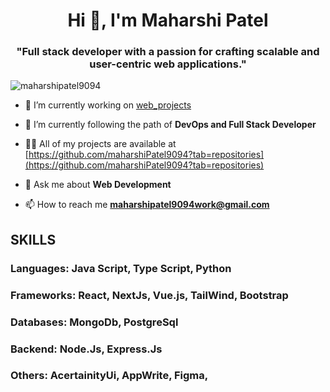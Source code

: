 <h1 align="center">Hi 👋, I'm Maharshi Patel</h1>
<h3 align="center">"Full stack developer with a passion for crafting scalable and user-centric web applications."</h3>

<p align="left"> <img src="https://komarev.com/ghpvc/?username=maharshipatel9094&label=Profile%20views&color=0e75b6&style=flat" alt="maharshipatel9094" /> </p>

- 🔭 I’m currently working on [web_projects](https://github.com/maharshiPatel9094/WEB322-maharshi-patel)

- 🌱 I’m currently following the path of **DevOps and Full Stack Developer**

- 👨‍💻 All of my projects are available at [https://github.com/maharshiPatel9094?tab=repositories](https://github.com/maharshiPatel9094?tab=repositories)

- 💬 Ask me about **Web Development**

- 📫 How to reach me **maharshipatel9094work@gmail.com**

<h2 style= "text-centre">SKILLS</h2>
<h3>Languages: Java Script, Type Script, Python</h3>
<h3>Frameworks: React, NextJs, Vue.js, TailWind, Bootstrap</h3>
<h3>Databases: MongoDb, PostgreSql</h3>
<h3>Backend: Node.Js, Express.Js</h3>
<h3>Others: AcertainityUi, AppWrite, Figma,</h3>

